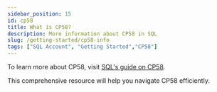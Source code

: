 ```yaml
---
sidebar_position: 15
id: cp58
title: What is CP58?
description: More information about CP58 in SQL
slug: /getting-started/cp58-info
tags: ["SQL Account", "Getting Started","CP58"]
---
```


To learn more about CP58, visit [SQL's guide on CP58](https://www.sql.com.my/payroll-software/what-is-cp58/).

This comprehensive resource will help you navigate CP58 efficiently.
